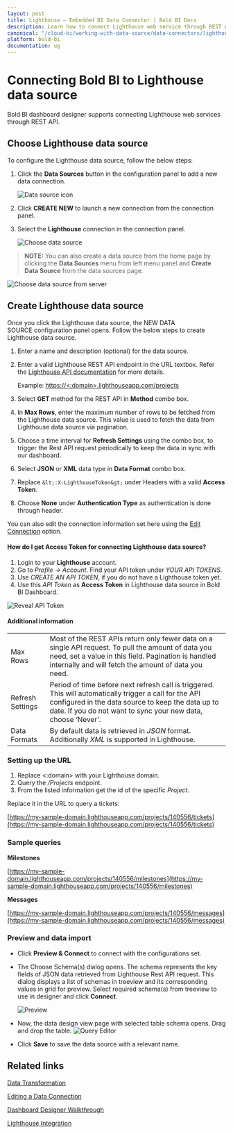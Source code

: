 ```yaml
---
layout: post
title: Lighthouse – Embedded BI Data Connector | Bold BI Docs
description: Learn how to connect Lighthouse web service through REST API endpoint with Bold BI Embedded and create data source.
canonical: "/cloud-bi/working-with-data-source/data-connectors/lighthouse/"
platform: bold-bi
documentation: ug
---
```


# Connecting Bold BI to Lighthouse data source
Bold BI dashboard designer supports connecting Lighthouse web services through REST API. 

## Choose Lighthouse data source
To configure the Lighthouse data source, follow the below steps:
1. Click the **Data Sources** button in the configuration panel to add a new data connection.

   ![Data source icon](/static/assets/embedded/working-with-datasource/data-connectors/images/common/DataSourcesIcon.png)

2. Click **CREATE NEW** to launch a new connection from the connection panel.
3. Select the **Lighthouse** connection in the connection panel.

   ![Choose data source](/static/assets/embedded/working-with-datasource/data-connectors/images/lighthouse/ChooseDS.png)

> **NOTE:** You can also create a data source from the home page by clicking the **Data Sources** menu from left menu panel and **Create Data Source** from the data sources page.

   ![Choose data source from server](/static/assets/embedded/working-with-datasource/data-connectors/images/lighthouse/ChooseDS_server.png)

## Create Lighthouse data source

Once you click the Lighthouse data source, the NEW DATA SOURCE configuration panel opens. Follow the below steps to create Lighthouse data source.
1. Enter a name and description (optional) for the data source.
2. Enter a valid Lighthouse REST API endpoint in the URL textbox. Refer the [Lighthouse API documentation](http://help.lighthouseapp.com/kb/api/api-basics) for more details.

    Example: [https://&lt;:domain&gt;.lighthouseapp.com/projects](https://%3c;:domain%3e.lighthouseapp.com/projects)    

3. Select **GET** method for the REST API in **Method** combo box.
4. In **Max Rows**, enter the maximum number of rows to be fetched from the Lighthouse data source. This value is used to fetch the data from Lighthouse data source via pagination.
5. Choose a time interval for **Refresh Settings** using the combo box, to trigger the Rest API request periodically to keep the data in sync with our dashboard.  
6. Select **JSON** or **XML** data type in **Data Format** combo box.
7. Replace `&lt;:X-LighthouseToken&gt;` under Headers with a valid **Access Token**.
8. Choose **None** under **Authentication Type** as authentication is done through header.

You can also edit the connection information set here using the [Edit Connection](/embedded-bi/working-with-data-source/editing-a-data-connection/) option.

#### How do I get Access Token for connecting Lighthouse data source?

1. Login to your **Lighthouse** account.
2. Go to *Profile -> Account*. Find your API token under *YOUR API TOKENS*.
3. Use *CREATE AN API TOKEN*, if you do not have a Lighthouse token yet.
4. Use this *API Token* as **Access Token** in Lighthouse data source in Bold BI Dashboard.

![Reveal API Token](/static/assets/embedded/working-with-datasource/data-connectors/images/lighthouse/APIToken.png)

#### Additional information
<table width="600">
<tr>
<td>
Max Rows
</td>
<td>
Most of the REST APIs return only fewer data on a single API request. To pull the amount of data you need, set a value in this field.  
Pagination is handled internally and will fetch the amount of data you need.
</td>
</tr>
<tr>
<td>
Refresh Settings
</td>
<td>
Period of time before next refresh call is triggered. This will automatically trigger a call for the API configured in the data source to keep the data up to date. If you do not want to sync your new data, choose ‘Never’.
</td>
</tr>
<tr>
<td>
Data Formats 
</td>
<td>
By default data is retrieved in <i>JSON</i> format. Additionally <i>XML</i> is supported in Lighthouse.
</td>
</tr>
</table>

### Setting up the URL

1. Replace &lt;:domain&gt; with your Lighthouse domain.
2. Query the <i>/Projects</i> endpoint.
3. From the listed information get the id of the specific *Project*.

Replace it in the URL to query a tickets:

[https://my-sample-domain.lighthouseapp.com/projects/140556/tickets](https://my-sample-domain.lighthouseapp.com/projects/140556/tickets)

### Sample queries

**Milestones**

[https://my-sample-domain.lighthouseapp.com/projects/140556/milestones](https://my-sample-domain.lighthouseapp.com/projects/140556/milestones)

**Messages**

[https://my-sample-domain.lighthouseapp.com/projects/140556/messages](https://my-sample-domain.lighthouseapp.com/projects/140556/messages)

### Preview and data import
* Click **Preview & Connect** to connect with the configurations set.
* The Choose Schema(s) dialog opens. The schema represents the key fields of JSON data retrieved from Lighthouse Rest API request. This dialog displays a list of schemas in treeview and its corresponding values in grid for preview. Select required schema(s) from treeview to use in designer and click **Connect**.

   ![Preview](/static/assets/embedded/working-with-datasource/data-connectors/images/common/Preview.png)

* Now, the data design view page with selected table schema opens. Drag and drop the table.
   ![Query Editor](/static/assets/embedded/working-with-datasource/data-connectors/images/common/QueryEditor.png)

* Click **Save** to save the data source with a relevant name.

## Related links
[Data Transformation](/embedded-bi/working-with-data-source/transforming-data/joining-table/)

[Editing a Data Connection](/embedded-bi/working-with-data-source/editing-a-data-connection/)   

[Dashboard Designer Walkthrough](/embedded-bi/getting-started/bold-bi-walk-through/)

[Lighthouse Integration](https://www.boldbi.com/integrations/lighthouse?utm_source=syncfusion&utm_medium=documentation&utm_campaign=boldbilighthouseintegration)